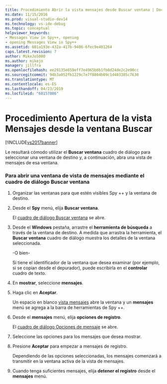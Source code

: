 ```yaml
---
title: Procedimiento Abrir la vista mensajes desde Buscar ventana | Documentos de Microsoft
ms.date: 11/15/2016
ms.prod: visual-studio-dev14
ms.technology: vs-ide-debug
ms.topic: conceptual
helpviewer_keywords:
- Messages View in Spy++, opening
- opening Messages View in Spy++
ms.assetid: 601a193e-432a-417b-9406-6fec9e401264
caps.latest.revision: 7
author: MikeJo5000
ms.author: mikejo
manager: jillfra
ms.openlocfilehash: ee29135e659eff7e4965b6b1fb0d24de2c2e90cc
ms.sourcegitcommit: 94b3a052fb1229c7e7f8804b09c1d403385c7630
ms.translationtype: MT
ms.contentlocale: es-ES
ms.lasthandoff: 04/23/2019
ms.locfileid: "68157886"
---
```

# <a name="how-to-open-messages-view-from-find-window"></a>Procedimiento Apertura de la vista Mensajes desde la ventana Buscar
[!INCLUDE[vs2017banner](../includes/vs2017banner.md)]

Le resultará cómodo utilizar el **Buscar ventana** cuadro de diálogo para seleccionar una ventana de destino y, a continuación, abra una vista de mensajes de esa ventana.  
  
### <a name="to-open-a-messages-view-window-using-the-find-window-dialog-box"></a>Para abrir una ventana de vista de mensajes mediante el cuadro de diálogo Buscar ventana  
  
1. Organizar las ventanas para que estén visibles Spy ++ y la ventana de destino.  
  
2. Desde el **Spy** menú, elija **Buscar ventana**.  
  
     El [cuadro de diálogo Buscar ventana](../debugger/find-window-dialog-box.md) se abre.  
  
3. Desde el **Windows** pestaña, arrastre el **herramienta de búsqueda** a través de la ventana de destino. A medida que arrastra la herramienta, el **Buscar ventana** cuadro de diálogo muestra los detalles de la ventana seleccionada.  
  
     -O bien-  
  
     Si tiene el identificador de la ventana que desea examinar (por ejemplo, si se copian desde el depurador), puede escribirla en el **controlar** cuadro de texto.  
  
4. En **mostrar**, seleccione **mensajes**.  
  
5. Haga clic en **Aceptar**.  
  
     Un espacio en blanco [vista mensajes](../debugger/messages-view.md) abre la ventana y un **mensajes** menú se agrega a la barra de herramientas de Spy ++.  
  
6. Desde el **mensajes** menú, elija **opciones de registro**.  
  
     El [cuadro de diálogo Opciones de mensaje](../debugger/message-options-dialog-box.md) se abre.  
  
7. Seleccione las opciones para los mensajes que desea mostrar.  
  
8. Presione **Aceptar** para empezar a mensajes de registro.  
  
     Dependiendo de las opciones seleccionadas, los mensajes comenzará a transmitir en la ventana activa de la vista de mensajes.  
  
9. Cuando tenga suficientes mensajes, elija **detener el registro** desde el **mensajes** menú.
